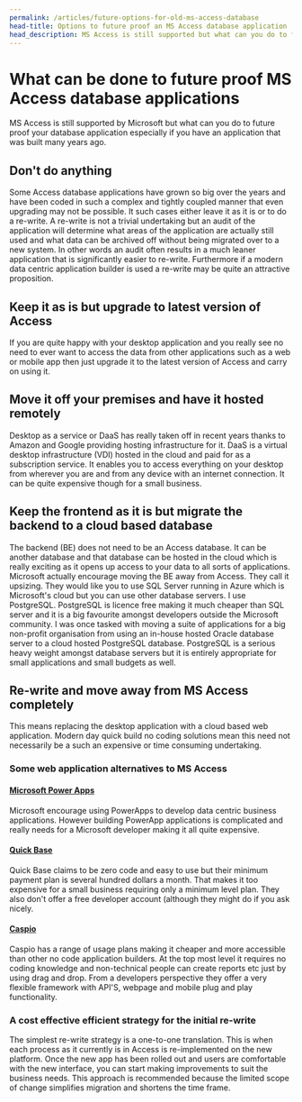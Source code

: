 ```yaml
---
permalink: /articles/future-options-for-old-ms-access-database
head-title: Options to future proof an MS Access database application
head_description: MS Access is still supported but what can you do to future proof your database application especially if you have an application that was built many years ago. 
---
```



# What can be done to future proof MS Access database applications

MS Access is still supported by Microsoft but what can you do to future proof your database application especially if you have an application that was built many years ago.

## Don't do anything

Some Access database applications have grown so big over the years and have been coded in such a complex and tightly coupled manner that even upgrading may not be possible. It such cases either leave it as it is or to do a re-write. A re-write is not a trivial undertaking but an audit of the application will determine what areas of the application are actually still used and what data can be archived off without being migrated over to a new system. In other words an audit often results in a much leaner application that is significantly easier to re-write. Furthermore if a modern data centric application builder is used a re-write may be quite an attractive proposition.

## Keep it as is but upgrade to latest version of Access

If you are quite happy with your desktop application and you really see no need to ever want to access the data from other applications such as a web or mobile app then just upgrade it to the latest version of Access and carry on using it.

## Move it off your premises and have it hosted remotely

Desktop as a service or DaaS has really taken off in recent years thanks to Amazon and Google providing hosting infrastructure for it. DaaS is a virtual desktop infrastructure (VDI) hosted in the cloud and paid for as a subscription service. It enables you to access everything on your desktop from wherever you are and from any device with an internet connection. It can be quite expensive though for a small business.

## Keep the frontend as it is but migrate the backend to a cloud based database

The backend (BE) does not need to be an Access database. It can be another database and that  database can be hosted in the cloud which is really exciting as it opens up access to your data to all sorts of applications. Microsoft actually encourage moving the BE away from Access. They call it upsizing. They would like you to use SQL Server running in Azure which is Microsoft's cloud but you can use other database servers. I use PostgreSQL. PostgreSQL is licence free making it much cheaper than SQL server and it is a big favourite amongst developers outside the Microsoft community. I was once tasked with moving a suite of applications for a big non-profit organisation from using an in-house hosted Oracle database server to a cloud hosted PostgreSQL database. PostgreSQL is a serious heavy weight amongst database servers but it is entirely appropriate for small applications and small budgets as well.

## Re-write and move away from MS Access completely

This means replacing the desktop application with a cloud based web application. Modern day quick build no coding solutions mean this need not necessarily be a such an expensive or time consuming undertaking.

### Some web application alternatives to MS Access

#### [Microsoft Power Apps](https://powerapps.microsoft.com/)

Microsoft encourage using PowerApps to develop data centric business applications. However building PowerApp applications is complicated and really needs for a Microsoft developer making it all quite expensive.

#### [Quick Base](https://quickbase.com)

Quick Base claims to be zero code and easy to use but their minimum payment plan is several hundred dollars a month. That makes it too expensive for a small business requiring only a minimum level plan. They also don't offer a free developer account (although they might do if you ask nicely.

#### [Caspio](https://caspio.com)

Caspio has a range of usage plans making it cheaper and more accessible than other no code application builders. At the top most level it requires no coding knowledge and non-technical people can create reports etc just by using drag and drop. From a developers perspective they offer a very flexible framework with API'S, webpage and mobile plug and play functionality.

### A cost effective efficient strategy for the initial re-write

The simplest re-write strategy is a one-to-one translation. This is when each process as it currently is in Access is re-implemented on the new platform. Once the new app has been rolled out and users are comfortable with the new interface, you can start making improvements to suit the business needs. This approach is recommended because the limited scope of change simplifies migration and shortens the time frame.
